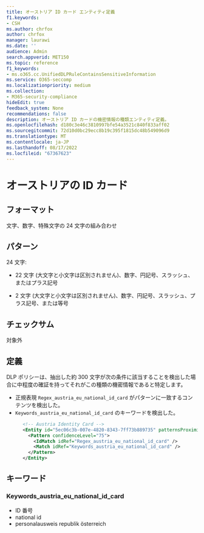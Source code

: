 ```yaml
---
title: オーストリア ID カード エンティティ定義
f1.keywords:
- CSH
ms.author: chrfox
author: chrfox
manager: laurawi
ms.date: ''
audience: Admin
search.appverid: MET150
ms.topic: reference
f1_keywords:
- ms.o365.cc.UnifiedDLPRuleContainsSensitiveInformation
ms.service: O365-seccomp
ms.localizationpriority: medium
ms.collection:
- M365-security-compliance
hideEdit: true
feedback_system: None
recommendations: false
description: オーストリア ID カードの機密情報の種類エンティティ定義。
ms.openlocfilehash: d180c3e46c3810997bfe54a3521c840f833aff02
ms.sourcegitcommit: 72d10d0bc29ecc8b19c395f1815dc48b549096d9
ms.translationtype: MT
ms.contentlocale: ja-JP
ms.lasthandoff: 08/17/2022
ms.locfileid: "67367623"
---
```

# <a name="austria-identity-card"></a>オーストリアの ID カード

## <a name="format"></a>フォーマット

文字、数字、特殊文字の 24 文字の組み合わせ

## <a name="pattern"></a>パターン

24 文字:

- 22 文字 (大文字と小文字は区別されません)、数字、円記号、スラッシュ、またはプラス記号

- 2 文字 (大文字と小文字は区別されません)、数字、円記号、スラッシュ、プラス記号、または等号

## <a name="checksum"></a>チェックサム

対象外

## <a name="definition"></a>定義

DLP ポリシーは、抽出した約 300 文字が次の条件に該当することを検出した場合に中程度の確証を持ってそれがこの種類の機密情報であると特定します。

- 正規表現 `Regex_austria_eu_national_id_card` がパターンに一致するコンテンツを検出した。
- `Keywords_austria_eu_national_id_card` のキーワードを検出した。

```xml
      <!-- Austria Identity Card -->
      <Entity id="5ec06c3b-007e-4820-8343-7ff73b889735" patternsProximity="300" recommendedConfidence="75">
        <Pattern confidenceLevel="75">
          <IdMatch idRef="Regex_austria_eu_national_id_card" />
          <Match idRef="Keywords_austria_eu_national_id_card" />
        </Pattern>
      </Entity>
```

## <a name="keywords"></a>キーワード

### <a name="keywords_austria_eu_national_id_card"></a>Keywords_austria_eu_national_id_card

- ID 番号
- national id
- personalausweis republik österreich